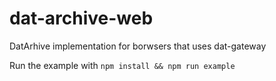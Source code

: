 # dat-archive-web
DatArhive implementation for borwsers that uses dat-gateway

Run the example with `npm install && npm run example`